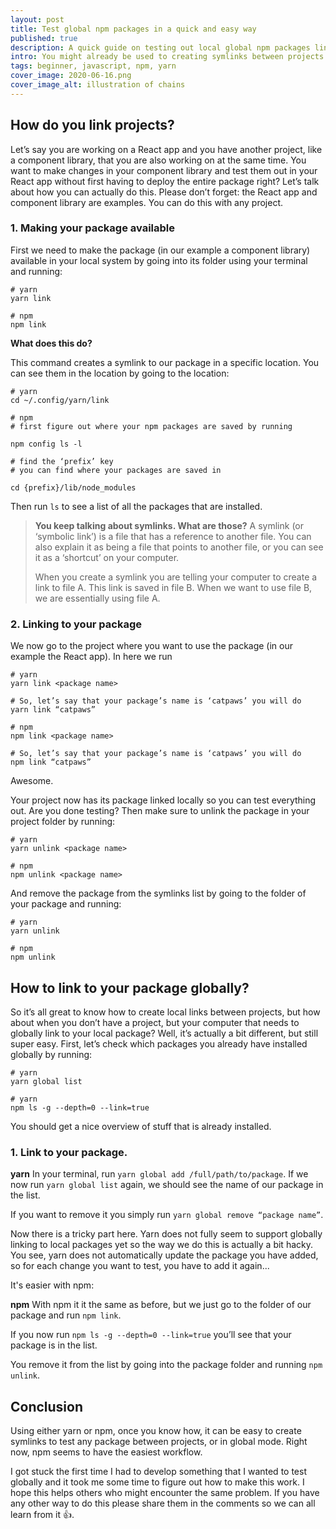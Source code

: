 ```yaml
---
layout: post
title: Test global npm packages in a quick and easy way
published: true
description: A quick guide on testing out local global npm packages line using npm or yarn.
intro: You might already be used to creating symlinks between projects locally using yarn or npm. But what if you are  working on a cli package that you want the user to use globally? You also want to be able to test your package locally to make sure everything is working as it should. But how do you do this? Here’s an easy guide on achieving a link to a local project to test out globally in your command line using either yarn or npm.
tags: beginner, javascript, npm, yarn
cover_image: 2020-06-16.png
cover_image_alt: illustration of chains
---
```


## How do you link projects?

Let’s say you are working on a React app and you have another project, like a component library, that you are also working on at the same time. You want to make changes in your component library and test them out in your React app without first having to deploy the entire package right? Let’s talk about how you can actually do this. Please don’t forget: the React app and component library are examples. You can do this with any project.

### 1. Making your package available

First we need to make the package (in our example a component library) available in your local system by going into its folder using your terminal and running:

```shell
# yarn
yarn link

# npm
npm link
```


**What does this do?**

This command creates a symlink to our package in a specific location. You can see them in the location by going to the location:

```shell
# yarn
cd ~/.config/yarn/link

# npm
# first figure out where your npm packages are saved by running

npm config ls -l

# find the ‘prefix’ key
# you can find where your packages are saved in

cd {prefix}/lib/node_modules
```

Then run `ls` to see a list of all the packages that are installed.


> **You keep talking about symlinks. What are those?**
> A symlink (or ‘symbolic link’) is a file that has a reference to another file. You can also explain it as being a file that points to another file, or you can see it as a ‘shortcut’ on your computer.
>
>When you create a symlink you are telling your computer to create a link to file A. This link is saved in file B. When we want to use file B, we are essentially using file A.

### 2. Linking to your package

We now go to the project where you want to use the package (in our example the React app). In here we run

```shell
# yarn
yarn link <package name>

# So, let’s say that your package’s name is ‘catpaws’ you will do
yarn link “catpaws”

# npm
npm link <package name>

# So, let’s say that your package’s name is ‘catpaws’ you will do
npm link “catpaws”
```

Awesome.

Your project now has its package linked locally so you can test everything out. Are you done testing? Then make sure to unlink the package in your project folder by running:

```shell
# yarn
yarn unlink <package name>

# npm
npm unlink <package name>
```

And remove the package from the symlinks list by going to the folder of your package and running:

```shell
# yarn
yarn unlink

# npm
npm unlink
```


## How to link to your package globally?

So it’s all great to know how to create local links between projects, but how about when you don’t have a project, but your computer that needs to globally link to your local package? Well, it’s actually a bit different, but still super easy. First, let’s check which packages you already have installed globally by running:

```shell
# yarn
yarn global list

# yarn
npm ls -g --depth=0 --link=true
```

You should get a nice overview of stuff that is already installed.

### 1. Link to your package.

**yarn**
In your terminal, run `yarn global add /full/path/to/package`.
If we now run `yarn global list` again, we should see the name of our package in the list.

If you want to remove it you simply run `yarn global remove “package name”`.

Now there is a tricky part here. Yarn does not fully seem to support globally linking to local packages yet so the way we do this is actually a bit hacky. You see, yarn does not automatically update the package you have added, so for each change you want to test, you have to add it again...

It's easier with npm:

**npm**
With npm it it the same as before, but we just go to the folder of our package and run `npm link`.

If you now run `npm ls -g --depth=0 --link=true` you’ll see that your package is in the list.

You remove it from the list by going into the package folder and running `npm unlink`.

## Conclusion
Using either yarn or npm, once you know how, it can be easy to create symlinks to test any package between projects, or in global mode. Right now, npm seems to have the easiest workflow.

I got stuck the first time I had to develop something that I wanted to test globally and it took me some time to figure out how to make this work. I hope this helps others who might encounter the same problem. If you have any other way to do this please share them in the comments so we can all learn from it 👍.

